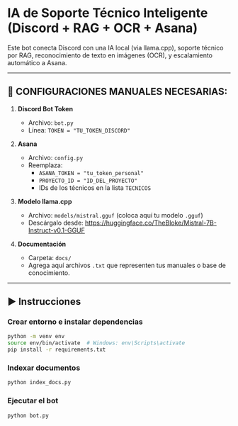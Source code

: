 
# IA de Soporte Técnico Inteligente (Discord + RAG + OCR + Asana)

Este bot conecta Discord con una IA local (via llama.cpp), soporte técnico por RAG, reconocimiento de texto en imágenes (OCR), y escalamiento automático a Asana.

---

## 🔧 CONFIGURACIONES MANUALES NECESARIAS:

1. **Discord Bot Token**
   - Archivo: `bot.py`
   - Línea: `TOKEN = "TU_TOKEN_DISCORD"`

2. **Asana**
   - Archivo: `config.py`
   - Reemplaza:
     - `ASANA_TOKEN = "tu_token_personal"`
     - `PROYECTO_ID = "ID_DEL_PROYECTO"`
     - IDs de los técnicos en la lista `TECNICOS`

3. **Modelo llama.cpp**
   - Archivo: `models/mistral.gguf` (coloca aquí tu modelo `.gguf`)
   - Descárgalo desde: https://huggingface.co/TheBloke/Mistral-7B-Instruct-v0.1-GGUF

4. **Documentación**
   - Carpeta: `docs/`
   - Agrega aquí archivos `.txt` que representen tus manuales o base de conocimiento.

---

## ▶️ Instrucciones

### Crear entorno e instalar dependencias

```bash
python -m venv env
source env/bin/activate  # Windows: env\Scripts\activate
pip install -r requirements.txt
```

### Indexar documentos

```bash
python index_docs.py
```

### Ejecutar el bot

```bash
python bot.py
```
